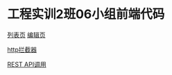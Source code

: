 # 工程实训2班06小组前端代码

[列表页](https://github.com/xshl/SignCloud/blob/main/src/views/system/menu/index.vue)
[编辑页](https://github.com/xshl/SignCloud/blob/main/src/views/system/menu/index.vue) </br>

[http拦截器](https://github.com/xshl/SignCloud/blob/main/src/utils/request.js) </br>

[REST API调用](https://github.com/xshl/SignCloud/blob/main/src/api/user.js)